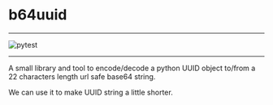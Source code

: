 # b64uuid

---

![pytest](https://github.com/tanbro/b64uuid/workflows/pytest/badge.svg)

---

A small library and tool to encode/decode a python UUID object to/from a 22 characters length url safe base64 string.

We can use it to make UUID string a little shorter.
